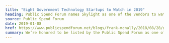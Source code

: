 ```yaml
---
title: "Eight Government Technology Startups to Watch in 2019"
heading: Public Spend Forum names Skylight as one of the vendors to watch in 2019
source: Public Spend Forum
date: 2019-01-08
href: https://www.publicspendforum.net/blogs/frank-mcnally/2018/08/28/government-tech-startups-procurement/
summary: We’re honored to be listed by the Public Spend Forum as one of eight vendors to watch in 2019.
---
```

